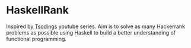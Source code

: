 # HaskellRank

Inspired by [Tsodings](https://www.youtube.com/watch?v=h_D4P-KRNKs&list=PLguYJK7ydFE4aS8fq4D6DqjF6qsysxTnx) youtube series.
Aim is to solve as many Hackerrank problems as possible using Haskell to build
a better understanding of functional programming.
